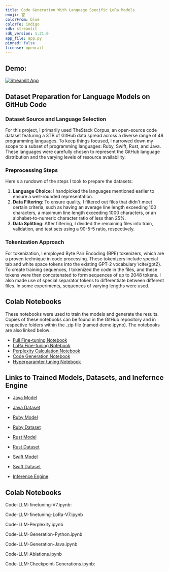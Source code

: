 ```yaml
---
title: Code Generation With Language Specific LoRa Models
emoji: 🏆
colorFrom: blue
colorTo: indigo
sdk: streamlit
sdk_version: 1.21.0
app_file: app.py
pinned: false
license: openrail
---
```


## Demo:
[![Streamlit App](https://static.streamlit.io/badges/streamlit_badge_black_white.svg)](https://code-llms.streamlit.app/)


## **Dataset Preparation for Language Models on GitHub Code**


### **Dataset Source and Language Selection**

For this project, I primarily used TheStack Corpus, an open-source code dataset featuring a  3TB of GitHub data spread across a diverse range of 48 programming languages. To keep things focused, I narrowed down my scope to a subset of programming languages: Ruby, Swift, Rust, and Java. These languages were carefully chosen to represent the GitHub language distribution and the varying levels of resource availability.

### **Preprocessing Steps**

Here's a rundown of the steps I took to prepare the datasets:

1. **Language Choice**: I handpicked the languages mentioned earlier to ensure a well-rounded representation.
2. **Data Filtering**: To ensure quality, I filtered out files that didn't meet certain criteria, such as having an average line length exceeding 100 characters, a maximum line length exceeding 1000 characters, or an alphabet-to-numeric character ratio of less than 25%.
3. **Data Splitting**: After filtering, I divided the remaining files into train, validation, and test sets using a 90-5-5 ratio, respectively.

### **Tokenization Approach**

For tokenization, I employed Byte Pair Encoding (BPE) tokenizers, which are a proven technique in code processing. These tokenizers include special tab and white space tokens into the existing GPT-2 vocabulary \cite{gpt2}. To create training sequences, I tokenized the code in the files, and these tokens were then concatenated to form sequences of up to 2048 tokens. I also made use of special separator tokens to differentiate between different files. In some experiments, sequences of varying lengths were used.

## **Colab Notebooks**

These notebooks were used to train the models and generate the results. Copies of these notebooks can be found in the GitHub repository and in respective folders within the .zip file (named demo.ipynb). The notebooks are also linked below:

- [Full Fine-tuning Notebook](https://colab.research.google.com/drive/1BuRz-HBFCjxpmJfMg7QedbfNDXPl7Kap?usp=sharing)
- [LoRa Fine-tuning Notebook](https://colab.research.google.com/drive/1iWzsUeih_ObBJwmOkuD5D9Wm72eiRbQV?usp=sharing)
- [Perplexity Calculation Notebook](https://colab.research.google.com/drive/105aYjjovxfWKRifK5uzDfoQ2ZrTykoa4?usp=sharing)
- [Code Generation  Notebook](https://colab.research.google.com/drive/1gQ2GOwz40tNqF8UDakGsiZngJVt21DHI?usp=sharing)
- [Hyperparamter tuning Notebook](https://colab.research.google.com/drive/10ZIvvJml4cDMPVBPH_4QlLrU091XdGDA?usp=sharing)

## **Links to Trained Models, Datasets, and Inefernce Engine**

- [Java Model](https://huggingface.co/ammarnasr/codegen-350M-mono-java)
- [Java Dataset](https://huggingface.co/datasets/ammarnasr/the-stack-java-clean)

- [Ruby Model](https://huggingface.co/ammarnasr/codegen-350M-mono-ruby)
- [Ruby Dataset](https://huggingface.co/datasets/ammarnasr/the-stack-ruby-clean)

- [Rust Model](https://huggingface.co/ammarnasr/codegen-350M-mono-rust)
- [Rust Dataset](https://huggingface.co/datasets/ammarnasr/the-stack-rust-clean)

- [Swift Model](https://huggingface.co/ammarnasr/codegen-350M-mono-swift)
- [Swift Dataset](https://huggingface.co/datasets/ammarnasr/the-stack-swift-clean)

- [Inference Engine](https://huggingface.co/spaces/ammarnasr/Code-Generation-with-Language-Specific-LoRa-Models)












## Colab Notebooks
Code-LLM-finetuning-V7.ipynb: <a href="https://colab.research.google.com/drive/1BuRz-HBFCjxpmJfMg7QedbfNDXPl7Kap?usp=sharing"><img src="https://colab.research.google.com/assets/colab-badge.svg" height=10></a>  

Code-LLM-finetuning-LoRa-V7.ipynb <a href="https://colab.research.google.com/drive/1iWzsUeih_ObBJwmOkuD5D9Wm72eiRbQV?usp=sharing"><img src="https://colab.research.google.com/assets/colab-badge.svg" height=10></a>  


Code-LLM-Perplexity.ipynb <a href="https://colab.research.google.com/drive/105aYjjovxfWKRifK5uzDfoQ2ZrTykoa4?usp=sharing"><img src="https://colab.research.google.com/assets/colab-badge.svg" height=10></a>  


Code-LLM-Generation-Python.ipynb <a href="https://colab.research.google.com/drive/1gQ2GOwz40tNqF8UDakGsiZngJVt21DHI?usp=sharing"><img src="https://colab.research.google.com/assets/colab-badge.svg" height=10></a>  


Code-LLM-Generation-Java.ipynb <a href="https://colab.research.google.com/drive/13ocCjQwO0-hwkEt1xWNzRVFkfzMBn459?usp=sharing"><img src="https://colab.research.google.com/assets/colab-badge.svg" height=10></a>  

Code-LLM-Ablations.ipynb <a href="https://colab.research.google.com/drive/10ZIvvJml4cDMPVBPH_4QlLrU091XdGDA?usp=sharing"><img src="https://colab.research.google.com/assets/colab-badge.svg" height=10></a>  


Code-LLM-Checkpoint-Generations.ipynb: <a href="https://colab.research.google.com/drive/10J_6AVmGv5GKX1vJ-A-4SfKFpRr8Q3HZ?usp=sharing"><img src="https://colab.research.google.com/assets/colab-badge.svg" height=10></a> 





